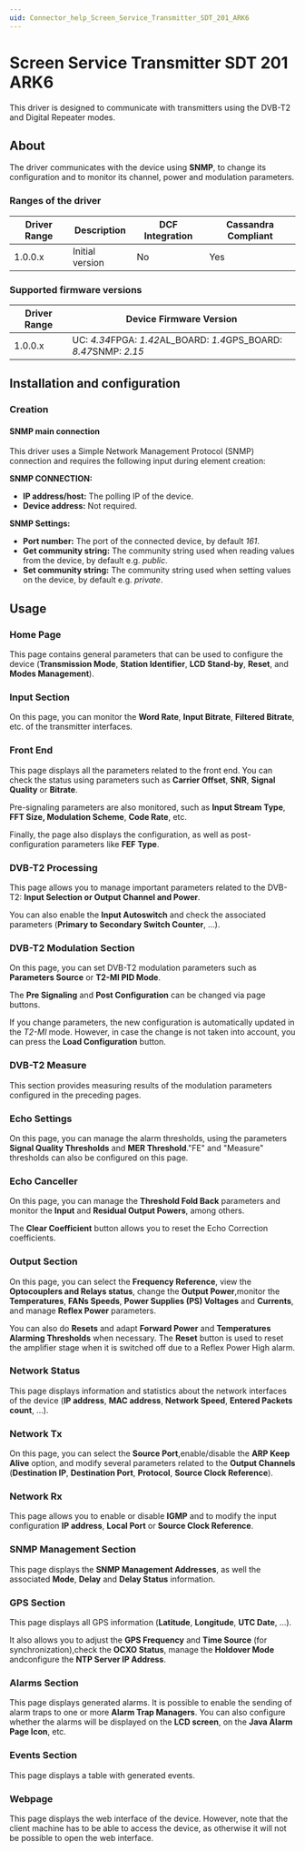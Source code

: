 ```yaml
---
uid: Connector_help_Screen_Service_Transmitter_SDT_201_ARK6
---
```


# Screen Service Transmitter SDT 201 ARK6

This driver is designed to communicate with transmitters using the DVB-T2 and Digital Repeater modes.

## About

The driver communicates with the device using **SNMP**, to change its configuration and to monitor its channel, power and modulation parameters.

### Ranges of the driver

| **Driver Range** | **Description** | **DCF Integration** | **Cassandra Compliant** |
|------------------|-----------------|---------------------|-------------------------|
| 1.0.0.x          | Initial version | No                  | Yes                     |

### Supported firmware versions

| **Driver Range** | **Device Firmware Version**                                        |
|------------------|--------------------------------------------------------------------|
| 1.0.0.x          | UC: *4.34*FPGA: *1.42*AL_BOARD: *1.4*GPS_BOARD: *8.47*SNMP: *2.15* |

## Installation and configuration

### Creation

#### SNMP main connection

This driver uses a Simple Network Management Protocol (SNMP) connection and requires the following input during element creation:

**SNMP CONNECTION:**

- **IP address/host:** The polling IP of the device.
- **Device address:** Not required.

**SNMP Settings:**

- **Port number:** The port of the connected device, by default *161*.
- **Get community string:** The community string used when reading values from the device, by default e.g. *public*.
- **Set community string:** The community string used when setting values on the device, by default e.g. *private*.

## Usage

### Home Page

This page contains general parameters that can be used to configure the device (**Transmission Mode**, **Station Identifier**, **LCD Stand-by**, **Reset**, and **Modes Management**).

### Input Section

On this page, you can monitor the **Word Rate**, **Input Bitrate**, **Filtered Bitrate**, etc. of the transmitter interfaces.

### Front End

This page displays all the parameters related to the front end. You can check the status using parameters such as **Carrier Offset**, **SNR**, **Signal Quality** or **Bitrate**.

Pre-signaling parameters are also monitored, such as **Input Stream Type**, **FFT Size, Modulation Scheme**, **Code Rate**, etc.

Finally, the page also displays the configuration, as well as post-configuration parameters like **FEF Type**.

### DVB-T2 Processing

This page allows you to manage important parameters related to the DVB-T2: **Input Selection or Output Channel and Power**.

You can also enable the **Input Autoswitch** and check the associated parameters (**Primary to Secondary Switch Counter**, ...).

### DVB-T2 Modulation Section

On this page, you can set DVB-T2 modulation parameters such as **Parameters Source** or **T2-MI PID Mode**.

The **Pre Signaling** and **Post Configuration** can be changed via page buttons.

If you change parameters, the new configuration is automatically updated in the *T2-MI* mode. However, in case the change is not taken into account, you can press the **Load Configuration** button.

### DVB-T2 Measure

This section provides measuring results of the modulation parameters configured in the preceding pages.

### Echo Settings

On this page, you can manage the alarm thresholds, using the parameters **Signal Quality Thresholds** and **MER Threshold**."FE" and "Measure" thresholds can also be configured on this page.

### Echo Canceller

On this page, you can manage the **Threshold Fold Back** parameters and monitor the **Input** and **Residual Output Powers**, among others.

The **Clear Coefficient** button allows you to reset the Echo Correction coefficients.

### Output Section

On this page, you can select the **Frequency Reference**, view the **Optocouplers and Relays status**, change the **Output Power**,monitor the **Temperatures**, **FANs Speeds**, **Power Supplies (PS) Voltages** and **Currents**, and manage **Reflex Power** parameters.

You can also do **Resets** and adapt **Forward Power** and **Temperatures Alarming Thresholds** when necessary. The **Reset** button is used to reset the amplifier stage when it is switched off due to a Reflex Power High alarm.

### Network Status

This page displays information and statistics about the network interfaces of the device (**IP address**, **MAC address**, **Network Speed**, **Entered Packets count**, ...).

### Network Tx

On this page, you can select the **Source Port**,enable/disable the **ARP Keep Alive** option, and modify several parameters related to the **Output Channels** (**Destination IP**, **Destination Port**, **Protocol**, **Source Clock Reference**).

### Network Rx

This page allows you to enable or disable **IGMP** and to modify the input configuration **IP address**, **Local Port** or **Source Clock Reference**.

### SNMP Management Section

This page displays the **SNMP Management Addresses**, as well the associated **Mode**, **Delay** and **Delay Status** information.

### GPS Section

This page displays all GPS information (**Latitude**, **Longitude**, **UTC Date**, ...).

It also allows you to adjust the **GPS Frequency** and **Time Source** (for synchronization),check the **OCXO Status**, manage the **Holdover Mode** andconfigure the **NTP Server IP Address**.

### Alarms Section

This page displays generated alarms. It is possible to enable the sending of alarm traps to one or more **Alarm Trap Managers**. You can also configure whether the alarms will be displayed on the **LCD screen**, on the **Java Alarm Page Icon**, etc.

### Events Section

This page displays a table with generated events.

### Webpage

This page displays the web interface of the device. However, note that the client machine has to be able to access the device, as otherwise it will not be possible to open the web interface.
